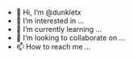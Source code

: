 - 👋 Hi, I’m @dunkletx
- 👀 I’m interested in ...
- 🌱 I’m currently learning ...
- 💞️ I’m looking to collaborate on ...
- 📫 How to reach me ...

<!---
dunkletx/dunkletx is a ✨ special ✨ repository because its `README.md` (this file) appears on your GitHub profile.
You can click the Preview link to take a look at your changes.
--->
